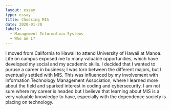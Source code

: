 ```yaml
---
layout: essay
type: essay
title: Choosing MIS
date: 2020-01-20
labels:
  - Management Information Systems
  - Who am I?
---
```


I moved from California to Hawaii to attend University of Hawaii at Manoa. Life on campus exposed me to many valuable opportunities, which have developed my social and my academic skills. I decided that I wanted to puruse a career in business; I was torn between the different majors, but I eventually settled with MIS. This was influenced by my involvement with Information Technology Management Association, where I learned more about the field and sparked interest in coding and cybersecurity. I am not sure where my career is headed but I believe that learning about MIS is a very valuable knowledge to have, especially with the dependence society is placing on technology.

